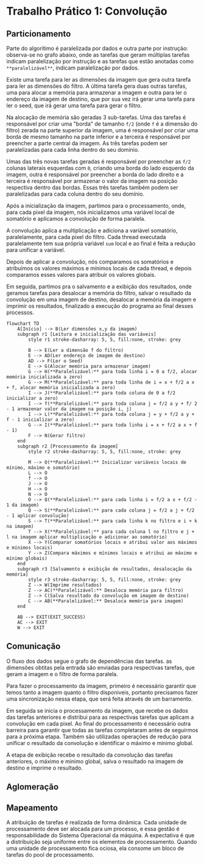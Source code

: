 # Trabalho Prático 1: Convolução
## Particionamento

Parte do algorítimo é paralelizada por dados e outra parte por instrução: observa-se no grafo abaixo, onde as tarefas que geram múltiplas tarefas indicam paralelização por instrução e as tarefas que estão anotadas como `**paralelizável**`, indicam paralelização por dados.

Existe uma tarefa para ler as dimensões da imagem que gera outra tarefa para ler as dimensões do filtro. A última tarefa gera duas outras tarefas, uma para alocar a memória para armazenar a imagem e outra para ler o endereço da imagem de destino, que por sua vez irá gerar uma tarefa para ler o seed, que irá gerar uma tarefa para gerar o filtro.

Na alocação de memória são geradas 3 sub-tarefas. Uma das tarefas é responsável por criar uma "borda" de tamanho `f/2` (onde `f` é a dimensão do filtro) zerada na parte superior da imagem, uma é responsável por criar uma borda de mesmo tamanho na parte inferior e a terceira é responsável por preencher a parte central da imagem. As três tarefas podem ser paralelizadas para cada linha dentro do seu domínio.

Umas das três novas tarefas geradas é responsável por preencher as `f/2` colunas laterais esquerdas com `0`, criando uma borda do lado esquerdo da imagem, outra é responsável por preencher a borda do lado direito e a terceira é responsável por armazenar o valor da imagem na posição respectiva dentro das bordas. Essas três tarefas também podem ser paralelizadas para cada coluna dentro do seu domínio.

Após a inicialização da imagem, partimos para o processamento, onde, para cada pixel da imagem, nós inicializamos uma variável local de somatório e aplicamos a convolução de forma paralela.

A convolução aplica a multiplicação e adiciona a variável somatório, paralelamente, para cada pixel do filtro. Cada thread executada paralelamente tem sua própria variável `sum` local e ao final é feita a redução para unificar a variável.

Depois de aplicar a convolução, nós comparamos os somatórios e atribuímos os valores máximos e mínimos locais de cada thread, e depois comparamos esses valores para atribuir os valores globais.

Em seguida, partimos pra o salvamento e a exibição dos resultados, onde geramos tarefas para desalocar a memória do filtro, salvar o resultado da convolução em uma imagem de destino, desalocar a memória da imagem e imprimir os resultados, finalizado a execução do programa ao final desses processos.

```mermaid
flowchart TD
    A[Início] --> B(Ler dimensões x,y da imagem)
    subgraph r1 [Leitura e inicialização das variáveis]
        style r1 stroke-dasharray: 5, 5, fill:none, stroke: grey

        B --> E(Ler a dimensão f do filtro)
        E --> AD(Ler endereço de imagem de destino)
        AD --> F(Ler o Seed)
        E --> G(Alocar memória para armazenar imagem)
        G --> H(**Paralelizável:** para toda linha i = 0 a f/2, alocar memória inicializada a zero)
        G --> M(**Paralelizável:** para toda linha de i = x + f/2 a x + f, alocar memória inicializada a zero)
        I --> J(**Paralelizável:** para toda coluna de 0 a f/2 inicializar a zero)
        I --> f(**Paralelizável:** para toda coluna j = f/2 a y + f/ 2 - 1 armazenar valor da imagem na posição i, j)
        I --> L(**Paralelizável:** para toda coluna j = y + f/2 a y + f - 1 inicializar a zero)
        G --> I(**Paralelizável:** para toda linha i = x + f/2 a x + f - 1)
        F --> N(Gerar filtro)
    end
    subgraph r2 [Processamento da imagem]
        style r2 stroke-dasharray: 5, 5, fill:none, stroke: grey

        M --> O(**Paralelizável:** Inicializar variáveis locais de mínimo, máximo e somatório)
        L --> O
        f --> O
        J --> O
        H --> O
        N --> O
        O --> Q(**Paralelizável:** para cada linha i = f/2 a x + f/2 - 1 da imagem)
        Q --> S(**Paralelizável:** para cada coluna j = f/2 a j + f/2 - 1 aplicar convolução)
        S --> T(**Paralelizável:** para cada linha k no filtro e i + k na imagem)
        T --> X(**Paralelizável:** para cada coluna l no filtro e j + l na imagem aplicar multiplicação e adicionar ao somatório)
        X --> Y(Comparar somatórios locais e atribui valor aos máximos e mínimos locais)
        Y --> Z(Compara máximos e mínimos locais e atribui ao máximo e mínimo globais)
    end
    subgraph r3 [Salvamento e exibição de resultados, desalocação da memória]
        style r3 stroke-dasharray: 5, 5, fill:none, stroke: grey
        Z --> W(Imprime resultados)
        Z --> AC(**Paralelizável:** Desaloca memória para filtro)
        Z --> C(Salva resultado da convolução em imagem de destino)
        C --> AB(**Paralelizável:** Desaloca memória para imagem)
    end

    AB --> EXIT(EXIT_SUCCESS)
    AC --> EXIT
    W --> EXIT
```
## Comunicação

O fluxo dos dados segue o grafo de dependências das tarefas. as dimensões obtitas pela entrada são enviadas para respectivas tarefas, que geram a imagem e o filtro de forma paralela.

Para fazer o processamento da imagem, primeiro é necessário garantir que temos tanto a imagem quanto o filtro disponiveis, portanto precisamos fazer uma sincronização nessa etapa, que será feita através de um barramento.

Em seguida se inicia o processamento da imagem, que recebe os dados das tarefas anteriores e distribui para as respectivas tarefas que aplicam a convolução em cada pixel. Ao final do processamento é necessário outra barreira para garantir que todas as tarefas completaram antes de seguirmos para a próxima etapa. Também são utilizadas operações de redução para unificar o resultado da convolução e identificar o máximo e minimo global.

A etapa de exibição recebe o resultado da convolução das tarefas anteriores, o máximo e minimo global, salva o resultado na imagem de destino e imprime o resultado.

## Aglomeração
## Mapeamento
A atribuição de tarefas é realizada de forma dinâmica. Cada unidade de processamento deve ser alocada para um processo, e essa gestão é responsabilidade do Sistema Operacional da máquina. A expectativa é que a distribuição seja uniforme entre os elementos de processamento. Quando uma unidade de processamento fica ociosa, ela consome um bloco de tarefas do pool de processamento.
